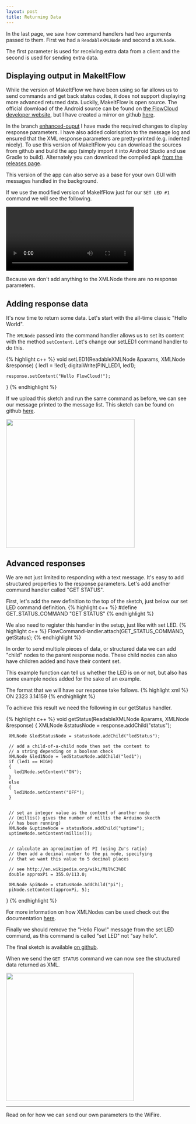 ```yaml
---
layout: post
title: Returning Data
---
```


In the last page, we saw how command handlers had two arguments passed to them. First we had a 
`ReadableXMLNode` and second a `XMLNode`.

The first parameter is used for receiving extra data from a client and the second is used for sending extra data.

## Displaying output in MakeItFlow

While the version of MakeItFlow we have been using so far allows us to send commands and get back status codes, 
it does not support displaying more advanced returned data. Luckily, MakeItFlow is open source. 
The official download of the Android source can be found on 
[the FlowCloud developer website](http://flow.imgtec.com/developers/develop/mobile), 
but I have created a mirror on github [here](https://github.com/IMG-FlowCloud/make-it-flow-arduino). 

In the branch [enhanced-ouput](https://github.com/IMG-FlowCloud/make-it-flow-arduino/tree/enhanced-output) I have made the required changes to display 
response parameters. I have also added colorisation to the message log and ensured that the XML response parameters 
are pretty-printed (e.g. indented nicely). To use this version of MakeItFlow you can download the sources from 
github and build the app (simply import it into Android Studio and use Gradle to build). Alternately you can download the compiled apk [from the releases page](https://github.com/IMG-FlowCloud/make-it-flow-arduino/releases/tag/enhanced-output-v1).

This version of the app can also serve as a base for your own GUI with messages handled in the background.  

If we use the modified version of MakeIfFlow just for our `SET LED #1` command we will see the following.

<video src="/flow-on-arduino/images/enhanced-output.webm" width="350" controls></video>

Because we don't add anything to the XMLNode there are no response parameters.

## Adding response data

It's now time to return some data. Let's start with the all-time classic "Hello World".

The `XMLNode` passed into the command handler allows us to set its content with the method `setContent`. 
Let's change our setLED1 command handler to do this.

{% highlight c++ %}
void setLED1(ReadableXMLNode &params, XMLNode &response)
{
    led1 = !led1;
    digitalWrite(PIN_LED1, led1);

    response.setContent("Hello FlowCloud!");
}
{% endhighlight %}

If we upload this sketch and run the same command as before, we can see our message printed to the message list.
This sketch can be found on github [here](https://github.com/IMG-FlowCloud/arduino-examples/tree/master/FlowReturnHello).

<img src="/flow-on-arduino/images/hello-flow.png" width="352"></img>

## Advanced responses

We are not just limited to responding with a text message. It's easy to add structured properties to the response parameters.
Let's add another command handler called "GET STATUS".

First, let's add the new definition to the top of the sketch, just below our set LED command definition.
{% highlight c++ %}
#define GET_STATUS_COMMAND "GET STATUS"
{% endhighlight %}

We also need to register this handler in the setup, just like with set LED.
{% highlight c++ %}
FlowCommandHandler.attach(GET_STATUS_COMMAND, getStatus);
{% endhighlight %}

In order to send multiple pieces of data, or structured data we can add "child" nodes to 
the parent response node. These child nodes can also have children added and have their content set.

This example function can tell us whether the LED is on or not, 
but also has some example nodes added for the sake of an example.

The format that we will have our response take follows.
{% highlight xml %}
<status>
  <ledstatus>
    <led1>
      ON
    </led1>
  </ledstatus>
  <uptime>
    2323
  </uptime>
  <pi>
    3.14159
  </pi>
</status>
{% endhighlight %}

To achieve this result we need the following in our getStatus handler.

{% highlight c++ %}
void getStatus(ReadableXMLNode &params, XMLNode &response)
{
     XMLNode &statusNode = response.addChild("status");
  
     XMLNode &ledStatusNode = statusNode.addChild("ledStatus");
     
     // add a child-of-a-child node then set the content to
     // a string depending on a boolean check
     XMLNode &led1Node = ledStatusNode.addChild("led1");
     if (led1 == HIGH)
     {
       led1Node.setContent("ON");
     } 
     else 
     {
       led1Node.setContent("OFF");
     }
     
     
     // set an integer value as the content of another node
     // (millis() gives the number of millis the Arduino skecth
     // has been running)
     XMLNode &uptimeNode = statusNode.addChild("uptime");
     uptimeNode.setContent(millis());
     
     
     // calculate an aproximation of PI (using Zu's ratio)
     // then add a decimal number to the pi node, specifying
     // that we want this value to 5 decimal places
     
     // see http://en.wikipedia.org/wiki/Mil%C3%BC
     double approxPi = 355.0/113.0;
     
     XMLNode &piNode = statusNode.addChild("pi");
     piNode.setContent(approxPi, 5);
}
{% endhighlight %}

For more information on how XMLNodes can be used check out the documentation <a href="/flow-on-arduino/pages/api/#xmlnode">here</a>.


Finally we should remove the "Hello Flow!" message from the set LED command, as this command is called "set LED" not "say hello".

The final sketch is available [on github](https://github.com/IMG-FlowCloud/arduino-examples/tree/master/FlowReturnStatus).

When we send the `GET STATUS` command we can now see the structured data returned as XML.

<img src="/flow-on-arduino/images/show-status.png" width="350"></img>

<hr>

Read on for how we can send our own parameters to the WiFire.